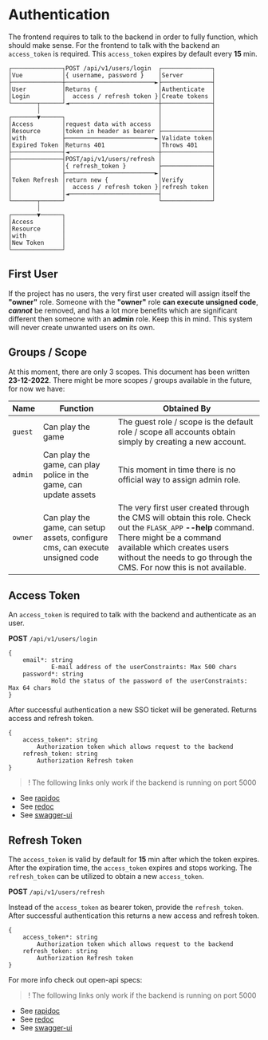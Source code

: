 # Authentication

The frontend requires to talk to the backend in order to fully function, which should make sense.
For the frontend to talk with the backend an `access_token` is required. This `access_token` expires by default every **15** min.

```
┌──────────────┐POST /api/v1/users/login  ┌──────────────┐
│Vue           │{ username, password }    │Server        │
├──────────────┼─────────────────────────►├──────────────┤
│User          │Returns {                 │Authenticate  │
│Login         │  access / refresh token }│Create tokens │
└───────┬──────┘◄─────────────────────────┼──────────────┤
        │                                 │              │
┌───────▼──────┐                          │              │
│Access        │request data with access  │              │
│Resource      │token in header as bearer ├──────────────┤
│with          ├─────────────────────────►│Validate token│
│Expired Token │Returns 401               │Throws 401    │
├──────────────┤◄─────────────────────────┼──────────────┤
├──────────────┤POST/api/v1/users/refresh │              │
│              │{ refresh_token }         ├──────────────┤
│              ├─────────────────────────►│              │
│Token Refresh │return new {              │Verify        │
│              │  access / refresh token }│refresh token │
│              │◄─────────────────────────┤              │
└───────┬──────┘                          └──────────────┘
        │
┌───────▼──────┐
│Access        │
│Resource      │
│with          │
│New Token     │
└──────────────┘
```

## First User

If the project has no users, the very first user created will assign itself the **"owner"** role.
Someone with the **"owner"** role **can execute unsigned code**, ***cannot*** be removed, and has a lot more benefits which are significant
different then someone with an **admin** role. Keep this in mind. This system will never create unwanted users on its own.

## Groups / Scope

At this moment, there are only 3 scopes. This document has been written **23-12-2022**.
There might be more scopes / groups available in the future, for now we have:

| Name    	| Function                                                                      	| Obtained By                                                                                                                                                                                                                                     	|
|---------	|-------------------------------------------------------------------------------	|-------------------------------------------------------------------------------------------------------------------------------------------------------------------------------------------------------------------------------------------------	|
| `guest` 	| Can play the game                                                             	| The guest role / scope is the default role / scope all accounts obtain simply by creating a new account.                                                                                                                                        	|
| `admin` 	| Can play the game, can play police in the game, can update assets             	| This moment in time there is no official way to assign admin role.                                                                                                                                                                              	|
| `owner` 	| Can play the game, can setup assets, configure cms, can execute unsigned code 	| The very first user created through the CMS will obtain this role. Check out the `FLASK_APP` **--help** command. There might be a command available which creates users without the needs to go through the CMS. For now this is not available. 	|

## Access Token

An `access_token` is required to talk with the backend and authenticate as an user.

**POST** `/api/v1/users/login`

```
{
    email*: string
            E-mail address of the userConstraints: Max 500 chars
    password*: string
            Hold the status of the password of the userConstraints: Max 64 chars
}
```
After successful authentication a new SSO ticket will be generated. Returns access and refresh token.
```
{
    access_token*: string
        Authorization token which allows request to the backend
    refresh_token: string
        Authorization Refresh token
}
```
> ! The following links only work if the backend is running on port 5000

- See [rapidoc](http://127.0.0.1:5000/devs#post-/api/v1/users/login)
- See [redoc](http://127.0.0.1:5000/docs#tag/Users/paths/~1api~1v1~1users~1login/post)
- See [swagger-ui](http://127.0.0.1:5000/swagger-ui)

## Refresh Token

The `access_token` is valid by default for **15** min after which the token expires.
After the expiration time, the `access_token` expires and stops working. The `refresh_token` can be utilized to obtain a new `access_token`.

**POST** `/api/v1/users/refresh`

Instead of the `access_token` as bearer token, provide the `refresh_token`.
After successful authentication this returns a new access and refresh token.
```
{
    access_token*: string
        Authorization token which allows request to the backend
    refresh_token: string
        Authorization Refresh token
}
```

For more info check out open-api specs:

> ! The following links only work if the backend is running on port 5000

- See [rapidoc](http://127.0.0.1:5000/devs#post-/api/v1/users/refresh)
- See [redoc](http://127.0.0.1:5000/docs#tag/Users/paths/~1api~1v1~1users~1refresh/post)
- See [swagger-ui](http://127.0.0.1:5000/swagger-ui)
